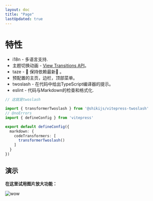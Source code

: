 ```yaml
---
layout: doc
title: "Page"
lastUpdated: true
---
```


# 特性

- i18n - 多语言支持.
- 主题切换动画 - [View Transitions API](https://developer.mozilla.org/en-US/docs/Web/API/View_Transitions_API)。
- taze - 🥦 保持依赖最新🥦 。
- 预配置的主页，边栏，顶部菜单。
- twoslash - 在代码中给出TypeScript编译器的提示。
- eslint - 代码与Markdown的检查和格式化.

```ts twoslash
// 这就是twoslash

import { transformerTwoslash } from '@shikijs/vitepress-twoslash'
// @noErrors
import { defineConfig } from 'vitepress'

export default defineConfig({
  markdown: {
    codeTransformers: [
      transformerTwoslash()
    ]
  }
})
```

## 演示

**在这里试用图片放大功能：**

![wow](/imgs/wow.jpg)
